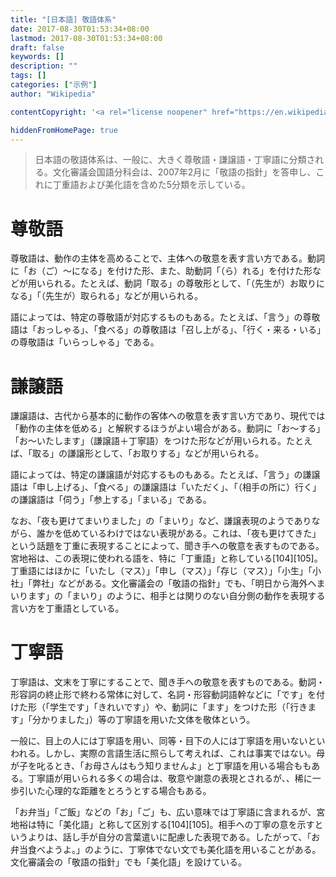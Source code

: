 ```yaml
---
title: "[日本語] 敬語体系"
date: 2017-08-30T01:53:34+08:00
lastmod: 2017-08-30T01:53:34+08:00
draft: false
keywords: []
description: ""
tags: []
categories: ["示例"]
author: "Wikipedia"

contentCopyright: '<a rel="license noopener" href="https://en.wikipedia.org/wiki/Wikipedia:Text_of_Creative_Commons_Attribution-ShareAlike_3.0_Unported_License" target="_blank">Creative Commons Attribution-ShareAlike License</a>'

hiddenFromHomePage: true
---
```


> 日本語の敬語体系は、一般に、大きく尊敬語・謙譲語・丁寧語に分類される。文化審議会国語分科会は、2007年2月に「敬語の指針」を答申し、これに丁重語および美化語を含めた5分類を示している。

# 尊敬語

尊敬語は、動作の主体を高めることで、主体への敬意を表す言い方である。動詞に「お（ご）～になる」を付けた形、また、助動詞「（ら）れる」を付けた形などが用いられる。たとえば、動詞「取る」の尊敬形として、「（先生が）お取りになる」「（先生が）取られる」などが用いられる。

語によっては、特定の尊敬語が対応するものもある。たとえば、「言う」の尊敬語は「おっしゃる」、「食べる」の尊敬語は「召し上がる」、「行く・来る・いる」の尊敬語は「いらっしゃる」である。

# 謙譲語

謙譲語は、古代から基本的に動作の客体への敬意を表す言い方であり、現代では「動作の主体を低める」と解釈するほうがよい場合がある。動詞に「お～する」「お～いたします」（謙譲語＋丁寧語）をつけた形などが用いられる。たとえば、「取る」の謙譲形として、「お取りする」などが用いられる。

語によっては、特定の謙譲語が対応するものもある。たとえば、「言う」の謙譲語は「申し上げる」、「食べる」の謙譲語は「いただく」、「（相手の所に）行く」の謙譲語は「伺う」「参上する」「まいる」である。

なお、「夜も更けてまいりました」の「まいり」など、謙譲表現のようでありながら、誰かを低めているわけではない表現がある。これは、「夜も更けてきた」という話題を丁重に表現することによって、聞き手への敬意を表すものである。宮地裕は、この表現に使われる語を、特に「丁重語」と称している[104][105]。丁重語にはほかに「いたし（マス）」「申し（マス）」「存じ（マス）」「小生」「小社」「弊社」などがある。文化審議会の「敬語の指針」でも、「明日から海外へまいります」の「まいり」のように、相手とは関りのない自分側の動作を表現する言い方を丁重語としている。

# 丁寧語

丁寧語は、文末を丁寧にすることで、聞き手への敬意を表すものである。動詞・形容詞の終止形で終わる常体に対して、名詞・形容動詞語幹などに「です」を付けた形（「学生です」「きれいです」）や、動詞に「ます」をつけた形（「行きます」「分かりました」）等の丁寧語を用いた文体を敬体という。

一般に、目上の人には丁寧語を用い、同等・目下の人には丁寧語を用いないといわれる。しかし、実際の言語生活に照らして考えれば、これは事実ではない。母が子を叱るとき、「お母さんはもう知りませんよ」と丁寧語を用いる場合ももある。丁寧語が用いられる多くの場合は、敬意や謝意の表現とされるが、、稀に一歩引いた心理的な距離をとろうとする場合もある。

「お弁当」「ご飯」などの「お」「ご」も、広い意味では丁寧語に含まれるが、宮地裕は特に「美化語」と称して区別する[104][105]。相手への丁寧の意を示すというよりは、話し手が自分の言葉遣いに配慮した表現である。したがって、「お弁当食べようよ。」のように、丁寧体でない文でも美化語を用いることがある。文化審議会の「敬語の指針」でも「美化語」を設けている。
